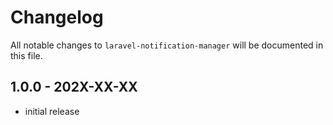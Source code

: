 # Changelog

All notable changes to `laravel-notification-manager` will be documented in this file.

## 1.0.0 - 202X-XX-XX

- initial release
